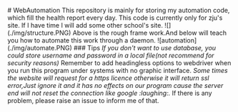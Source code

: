 #   W e b A u t o m a t i o n 
 
 T h i s   r e p o s i t o r y   i s   m a i n l y   f o r   s t o r i n g   m y     a u t o m a t i o n   c o d e ,   w h i c h   f i l l   t h e   h e a l t h   r e p o r t     e v e r y   d a y . 
 
 T h i s   c o d e   i s   c u r r e n t l y   o n l y   f o r   z j u ' s   s i t e .   I f   I   h a v e   t i m e   I   w i l l   a d d   s o m e   o t h e r   s c h o o l ' s   s i t e . 
 
 ! [ ] ( . / i m g / s t r u c t u r e . P N G ) 
 
 A b o v e   i s   t h e   r o u g h   f r a m e   w o r k . A n d   b e l o w   w i l l   t e a c h   y o u   h o w   t o   a u t o m a t e   t h i s   w o r k   t h r o u g h   a   d a e m o n . 
 
 ! [ a u t o m a t i o n ] ( . / i m g / a u t o m a t e . P N G ) 
 
 
 
 # # #   T i p s 
 
 *   I f   y o u   d o n ' t   w a n t   t o   u s e   d a t a b a s e ,   y o u   c o u l d   s t o r e   u s e r n a m e   a n d   p a s s w o r d   i n   a   l o c a l   f i l e ( n o t   r e c o m m e n d   f o r   s e c u r i t y   r e a s o n s ) 
 *   R e m e m b e r   t o   a d d   h e a d i n g l e s s   o p t i o n s   t o   w e b d r i v e r   w h e n   y o u   r u n   t h i s   p r o g r a m   u n d e r   s y s t e m s   w i t h   n o   g r a p h i c   i n t e r f a c e . 
 *   S o m e   t i m e s   t h e   w e b s i t e   w i l l   r e q u e s t   f o r   a   h t t p s   l i c e n c e   o t h e r w i s e   i t   w i l l   r e t u r n   s s l   e r r o r , J u s t   i g n o r e   i t   a n d   i t   h a s   n o   e f f e c t s   o n   o u r   p r o g r a m   c a u s e   t h e   s e r v e r   e n d   w i l l   n o t   r e s e t   t h e   c o n n e c t i o n   l i k e   g o o g l e   : l a u g h i n g : . 
 *   I f   t h e r e   i s   a n y   p r o b l e m ,   p l e a s e   r a i s e   a n   i s s u e   t o   i n f o r m   m e   o f   t h a t . 